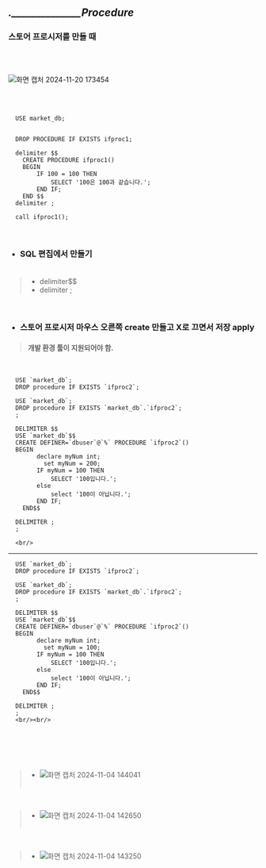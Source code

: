 
<br/><br/><br/>
 ##  ***.______________Procedure*** 
### 스토어 프로시저를 만들 때 
<br/><br/>
 
![화면 캡처 2024-11-20 173454](https://github.com/user-attachments/assets/61556f7c-452d-41e4-ab73-0bf26e9a4843)

<br/><br/>

      USE market_db;
      
      
      DROP PROCEDURE IF EXISTS ifproc1;
      
      delimiter $$
      	CREATE PROCEDURE ifproc1()
      	BEGIN
      		IF 100 = 100 THEN
      			SELECT '100은 100과 같습니다.';
      		END IF;
      	END $$
      delimiter ;
      
      call ifproc1();

<br/>

* ### SQL 편집에서 만들기 <br/><br/>
>*  delimiter$$<br/>
>*  delimiter ;

<br/>

* ### 스토어 프로시저 마우스 오른쪽 create 만들고  X로 끄면서 저장 apply 
> ####  개발 환경 툴이 지원되어야 함.

<br/>
      
      USE `market_db`;
      DROP procedure IF EXISTS `ifproc2`;
      
      USE `market_db`;
      DROP procedure IF EXISTS `market_db`.`ifproc2`;
      ;
      
      DELIMITER $$
      USE `market_db`$$
      CREATE DEFINER=`dbuser`@`%` PROCEDURE `ifproc2`()
      BEGIN
      		declare myNum int;
              set myNum = 200;
      		IF myNum = 100 THEN
      			SELECT '100입니다.';
      		else
      			select '100이 아닙니다.';
      		END IF;
      	END$$
      
      DELIMITER ;
      ;

      <br/>
 -------------------------------------------     


      USE `market_db`;
      DROP procedure IF EXISTS `ifproc2`;
      
      USE `market_db`;
      DROP procedure IF EXISTS `market_db`.`ifproc2`;
      ;
      
      DELIMITER $$
      USE `market_db`$$
      CREATE DEFINER=`dbuser`@`%` PROCEDURE `ifproc2`()
      BEGIN
      		declare myNum int;
              set myNum = 100;
      		IF myNum = 100 THEN
      			SELECT '100입니다.';
      		else
      			select '100이 아닙니다.';
      		END IF;
      	END$$
      
      DELIMITER ;
      ;
      <br/><br/>



<br/><br/>


<br/>


>* ![화면 캡처 2024-11-04 144041](https://github.com/user-attachments/assets/4de6ca10-b686-4996-b519-7b6ce3d018e3)
<br/><br/>


<br/>

>* ![화면 캡처 2024-11-04 142650](https://github.com/user-attachments/assets/6fea189d-81ef-45e4-b7a1-fc0b59826430)
<br/><br/>


<br/>

>* ![화면 캡처 2024-11-04 143250](https://github.com/user-attachments/assets/3e2a2758-5dcb-4ec1-8423-b4903e3e53a8)


<br/><br/>
